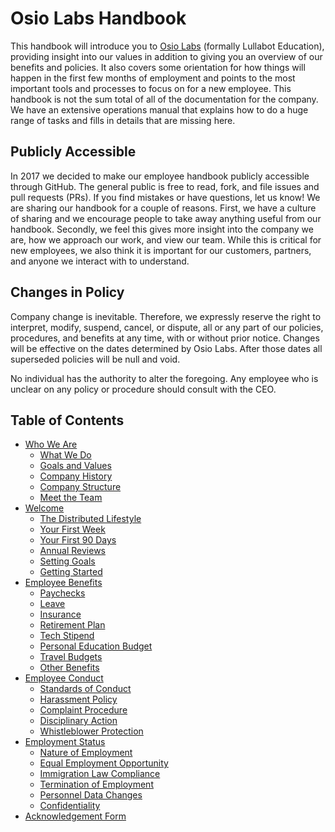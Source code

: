 # Osio Labs Handbook
This handbook will introduce you to <a href="https://osiolabs.com/">Osio Labs</a> (formally Lullabot Education), providing insight into our values in addition to giving you an overview of our benefits and policies. It also covers some orientation for how things will happen in the first few months of employment and points to the most important tools and processes to focus on for a new employee. This handbook is not the sum total of all of the documentation for the company. We have an extensive operations manual that explains how to do a huge range of tasks and fills in details that are missing here.

## Publicly Accessible
In 2017 we decided to make our employee handbook publicly accessible through GitHub. The general public is free to read, fork, and file issues and pull requests (PRs). If you find mistakes or have questions, let us know! We are sharing our handbook for a couple of reasons. First, we have a culture of sharing and we encourage people to take away anything useful from our handbook. Secondly, we feel this gives more insight into the company we are, how we approach our work, and view our team. While this is critical for new employees, we also think it is important for our customers, partners, and anyone we interact with to understand.

## Changes in Policy
Company change is inevitable. Therefore, we expressly reserve the right to interpret, modify, suspend, cancel, or dispute, all or any part of our policies, procedures, and benefits at any time, with or without prior notice. Changes will be effective on the dates determined by Osio Labs. After those dates all superseded policies will be null and void.

No individual has the authority to alter the foregoing. Any employee who is unclear on any policy or procedure should consult with the CEO.

## Table of Contents

* [Who We Are](01who_we_are)
    * [What We Do](01who_we_are/01what_we_do.md)
    * [Goals and Values](01who_we_are/02values.md)
    * [Company History](01who_we_are/03history.md)
    * [Company Structure](01who_we_are/04structure.md)
    * [Meet the Team](01who_we_are/05team.md)
* [Welcome](02welcome)
    * [The Distributed Lifestyle](02welcome/01distributed.md) 
    * [Your First Week](02welcome/02first_week.md)
    * [Your First 90 Days](02welcome/03first_90_days.md)
    * [Annual Reviews](02welcome/04annual_review.md)
    * [Setting Goals](02welcome/05setting_goals.md)
    * [Getting Started](02welcome/06getting_started.md)
* [Employee Benefits](03benefits)
    * [Paychecks](03benefits/01pay.md)
    * [Leave](03benefits/02leave.md) 
    * [Insurance](03benefits/03insurance.md)
    * [Retirement Plan](03benefits/04retirement.md)
    * [Tech Stipend](03benefits/05tech_stipend.md)
    * [Personal Education Budget](03benefits/06education.md)
    * [Travel Budgets](03benefits/07travel_budget.md)
    * [Other Benefits](03benefits/08other_benefits.md)
* [Employee Conduct](04emp_conduct)
    * [Standards of Conduct](04emp_conduct/01standards.md)
    * [Harassment Policy](04emp_conduct/02harassment.md)
    * [Complaint Procedure](04emp_conduct/03complaints.md)
    * [Disciplinary Action](04emp_conduct/04disciplinary.md)
    * [Whistleblower Protection](04emp_conduct/05whistleblower.md)
* [Employment Status](05emp_status)
    * [Nature of Employment](05emp_status/01nature_of_emp.md) 
    * [Equal Employment Opportunity](05emp_status/02eeo.md)
    * [Immigration Law Compliance](05emp_status/03immigration.md)
    * [Termination of Employment](05emp_status/04termination.md)
    * [Personnel Data Changes](05emp_status/05personnel_data.md)
    * [Confidentiality](05emp_status/06confidentiality.md)
* [Acknowledgement Form](acknowledgement.md)
